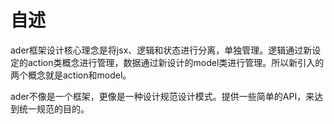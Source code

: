 # 自述

ader框架设计核心理念是将jsx、逻辑和状态进行分离，单独管理。逻辑通过新设定的action类概念进行管理，数据通过新设计的model类进行管理。所以新引入的两个概念就是action和model。

ader不像是一个框架，更像是一种设计规范设计模式。提供一些简单的API，来达到统一规范的目的。

